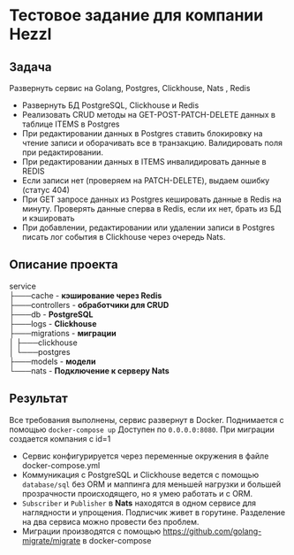 # Тестовое задание для компании Hezzl

## Задача
Развернуть сервис на Golang, Postgres, Clickhouse, Nats , Redis

- Развернуть БД PostgreSQL, Clickhouse и Redis
- Реализовать CRUD методы на GET-POST-PATCH-DELETE данных в таблице ITEMS в Postgres
- При редактировании данных в Postgres ставить блокировку на чтение записи и оборачивать все в транзакцию. Валидировать поля при редактировании. 
- При редактировании данных в ITEMS инвалидировать данные в REDIS
- Если записи нет (проверяем на PATCH-DELETE), выдаем ошибку (статус 404)
- При GET запросе данных из Postgres кешировать данные в Redis на минуту. Проверять данные сперва в Redis, если их нет, брать из БД и кэшировать
- При добавлении, редактировании или удалении записи в Postgres писать лог события в Clickhouse через очередь Nats.

## Описание проекта
service<br />
├───cache - **кэширование через Redis**<br />
├───controllers - **обработчики для CRUD**<br />
├───db - **PostgreSQL**<br />
├───logs - **Clickhouse**<br />
├───migrations - **миграции**<br />
│   ├───clickhouse<br />
│   └───postgres<br />
├───models - **модели**<br />
└───nats  - **Подключение к серверу Nats**<br />


## Результат
Все требования выполнены, сервис развернут в Docker. Поднимается с помощью 
`docker-compose up`
Доступен по `0.0.0.0:8080`. При миграции создается компания с id=1

- Сервис конфигурируется через переменные окружения в файле docker-compose.yml
- Коммуникация с PostgreSQL и Clickhouse ведется с помощью `database/sql` без ORM и маппинга для меньшей нагрузки и большей прозрачности происходящего, но я умею работать и с ORM.
- `Subscriber` и `Publisher` в **Nats** находятся в одном сервисе для наглядности и упрощения. Подписчик живет в горутине. Разделение на два сервиса можно провести без проблем.
- Миграции производятся с помощью https://github.com/golang-migrate/migrate в docker-compose
